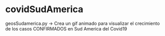 # covidSudAmerica

geosSudamerica.py -> Crea un gif animado para visualizar el crecimiento de los casos CONFIRMADOS en Sud America del Covid19
